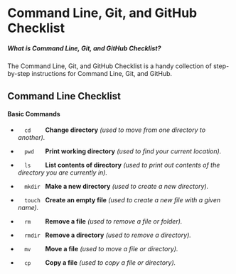 # Command Line, Git, and GitHub Checklist

##### What is Command Line, Git, and GitHub Checklist?
The Command Line, Git, and GitHub Checklist is a handy collection of step-by-step instructions for Command Line, Git, and GitHub.



## Command Line Checklist

#### Basic Commands
* ```   cd     ``` **Change directory** *(used to move from one directory to another).*

* ```   pwd    ``` **Print working directory** *(used to find your current location).*

* ```   ls     ``` **List contents of directory** *(used to print out contents of the directory you are currently in).*

* ```   mkdir  ``` **Make a new directory** *(used to create a new directory).*

* ```   touch  ``` **Create an empty file** *(used to create a new file with a given name).*

* ```   rm     ``` **Remove a file** *(used to remove a file or folder).*

* ```   rmdir  ``` **Remove a directory** *(used to remove a directory).*

* ```   mv     ``` **Move a file** *(used to move a file or directory).*

* ```   cp     ``` **Copy a file** *(used to copy a file or directory).*
